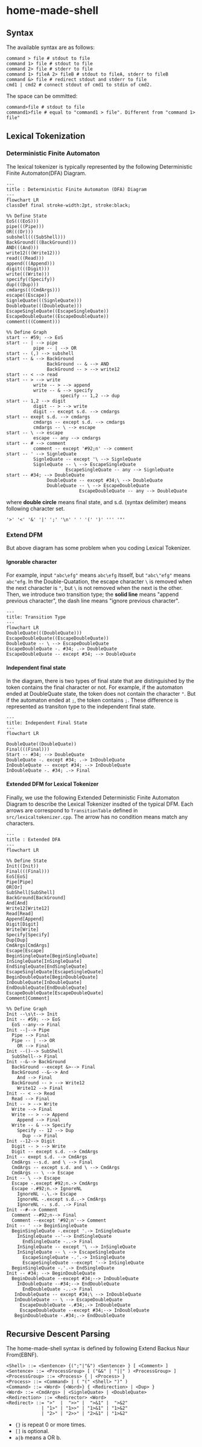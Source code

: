 # home-made-shell

## Syntax

The available syntax are as follows:

```
command > file # stdout to file
command 1> file # stdout to file
command 2> file # stderr to file
command 1> fileA 2> fileB # stdout to fileA, stderr to fileB
command &> file # redirect stdout and stderr to file
cmd1 | cmd2 # connect stdout of cmd1 to stdin of cmd2.
```

The space can be ommitted:
```
command>file # stdout to file
command1>file # equal to "command1 > file". Different from "command 1> file"
```

## Lexical Tokenization

### Deterministic Finite Automaton

The lexical tokenizer is typically represented by the following Deterministic Finite Automaton(DFA) Diagram.

```mermaid
---
title : Deterministic Finite Automaton (DFA) Diagram
---
flowchart LR
classDef final stroke-width:2pt, stroke:black;

%% Define State
EoS(((EoS)))
pipe(((Pipe)))
OR(((Or)))
subshell(((SubShell)))
BackGround(((BackGround)))
AND(((And)))
write12(((Write12)))
read(((Read)))
append(((Append)))
digit(((Digit)))
write(((Write)))
specify((Specify))
dup(((Dup)))
cmdargs(((CmdArgs)))
escape((Escape))
SignleQuate(((SignleQuate)))
DoubleQuate(((DoubleQuate)))
EscapeSingleQuate((EscapeSingleQuate))
EscapeDoubleQuate((EscapeDoubleQuate))
comment(((Comment)))

%% Define Graph
start -- #59; --> EoS
start -- | --> pipe
          pipe -- | --> OR
start -- (,) --> subshell
start -- & --> BackGround
               BackGround -- & --> AND
               BackGround -- > --> write12
start -- < --> read
start -- > --> write
          write -- > --> append
          write -- & --> specify
                    specify -- 1,2 --> dup
start -- 1,2 --> digit
          digit -- > --> write
          digit -- except s.d. --> cmdargs
start -- exept s.d. --> cmdargs
          cmdargs -- except s.d. --> cmdargs
          cmdargs -- \ --> escape
start -- \ --> escape
          escape -- any --> cmdargs
start -- # --> comment
          comment -- except '#92;n' --> comment
start -- ' --> SignleQuate
          SignleQuate -- except '\ --> SignleQuate
          SignleQuate -- \ --> EscapeSingleQuate
                      EscapeSingleQuate -- any --> SignleQuate
start -- #34; --> DoubleQuate
               DoubleQuate -- except #34;\ --> DoubleQuate
               DoubleQuate -- \ --> EscapeDoubleQuate
                           EscapeDoubleQuate -- any --> DoubleQuate

```

where **double circle** means final state, and s.d. (syntax delimiter) means following character set.

```
'>' '<' '&' '|' ';' '\n' ' ' '(' ')' ''' '"'
```

### Extend DFM

But above diagram has some problem when you coding Lexical Tokenizer.

#### Ignorable character

For example, input `"abc\efg"` means `abc\efg` itsself, but `"abc\"efg"` means `abc"efg`. In the Double-Quatation, the escape character `\` is removed when the next character is `"`, but `\` is not removed when the next is the other.
Then, we introduce two transition type; the **solid line** means "append previous character", the dash line means "ignore previous character".

```mermaid
---
title: Transition Type
---
flowchart LR
DoubleQuate(((DoubleQuate)))
EscapeDoubleQuate((EscapeDoubleQuate))
DoubleQuate -- \ --> EscapeDoubleQuate
EscapeDoubleQuate -. #34; .-> DoubleQuate
EscapeDoubleQuate -- except #34; --> DoubleQuate

```

#### Independent final state

In the diagram, there is two types of final state that are distinguished by the token contains the final character or not.
For example, if the automaton ended at DoubleQuate state, the token does not contain the character `"`. But if the automaton ended at `;`, the token contains `;`.
These difference is represented as transiton type to the independent final state.

```mermaid
---
title: Independent Final State
---
flowchart LR

DoubleQuate((DoubleQuate))
Final(((Final)))
Start -- #34; --> DoubleQuate
DoubleQuate -. except #34; .-> InDoubleQuate
InDoubleQuate -- except #34; --> InDoubleQuate
InDoubleQuate -. #34; .-> Final

```

#### Extended DFM for Lexical Tokenizer

Finally, we use the following Extended Deterministic Finite Automaton Diagram to describe the Lexical Tokenizer insdted of the typical DFM.
Each arrows are correspond to `TransitionTable` defined in `src/lexicaltokenizer.cpp`. The arrow has no condition means match any characters.

```mermaid
---
title : Extended DFA
---
flowchart LR

%% Define State
Init((Init))
Final(((Final)))
EoS[EoS]
Pipe[Pipe]
OR[Or]
SubShell[SubShell]
BackGround[BackGround]
And[And]
Write12[Write12]
Read[Read]
Append[Append]
Digit[Digit]
Write[Write]
Specify[Specify]
Dup[Dup]
CmdArgs[CmdArgs]
Escape[Escape]
BeginSingleQuate[BeginSingleQuate]
InSingleQuate[InSingleQuate]
EndSingleQuate[EndSingleQuate]
EscapeSingleQuate[EscapeSingleQuate]
BeginDoubleQuate[BeginDoubleQuate]
InDoubleQuate[InDoubleQuate]
EndDoubleQuate[EndDoubleQuate]
EscapeDoubleQuate[EscapeDoubleQuate]
Comment[Comment]

%% Define Graph
Init --\s\t--> Init
Init -- #59; --> EoS
  EoS --any--> Final
Init --|--> Pipe
  Pipe --> Final
  Pipe -- | --> OR
    OR --> Final
Init --()--> SubShell
  SubShell--> Final
Init --&--> BackGround
  BackGround --except &>--> Final
  BackGround --&--> And
    And --> Final
  BackGround -- > --> Write12
    Write12 --> Final
Init -- < --> Read
  Read --> Final
Init -- > --> Write
  Write --> Final
  Write -- > --> Append
    Append --> Final
  Write -- & --> Specify
    Specify -- 12 --> Dup
      Dup --> Final
Init --12--> Digit
  Digit -- > --> Write
  Digit -- except s.d. --> CmdArgs
Init -- exept s.d. --> CmdArgs
  CmdArgs --s.d. and \ --> Final
  CmdArgs -- except s.d. and \ --> CmdArgs
  CmdArgs -- \ --> Escape
Init -- \ --> Escape
  Escape -.except #92;n.-> CmdArgs
  Escape -.#92;n.-> IgnoreNL
    IgnoreNL -.\.-> Escape
    IgnoreNL -.except s.d..-> CmdArgs
	IgnoreNL -. s.d. .-> Final
Init --#--> Comment
  Comment --#92;n--> Final
  Comment --except '#92;n'--> Comment
Init -- ' --> BeginSingleQuate
  BeginSingleQuate -.except '.-> InSingleQuate
    InSingleQuate --'--> EndSingleQuate
      EndSingleQuate -..-> Final
    InSingleQuate -- except '\ --> InSingleQuate
    InSingleQuate -- \ --> EscapeSingleQuate
      EscapeSingleQuate -.'.-> InSingleQuate
      EscapeSingleQuate --except '--> InSingleQuate
  BeginSingleQuate -.'.-> EndSingleQuate
Init -- #34; --> BeginDoubleQuate
  BeginDoubleQuate --except #34;--> InDoubleQuate
    InDoubleQuate --#34;--> EndDoubleQuate
      EndDoubleQuate -..-> Final
   InDoubleQuate -- except #34;\ --> InDoubleQuate
   InDoubleQuate -- \ --> EscapeDoubleQuate
     EscapeDoubleQuate -.#34;.-> InDoubleQuate
     EscapeDoubleQuate --except #34;--> InDoubleQuate
   BeginDoubleQuate -.#34;.-> EndDoubleQuate
```

## Recursive Descent Parsing

The home-made-shell syntax is defined by following Extend Backus Naur From(EBNF).

```EBNF
<Shell> ::= <Sentence> {(";"|"&") <Sentence> } [ <Comment> ]
<Sentence> ::= <ProcessGroup> [ ("&&" | "||" ) <ProcessGroup> ]
<ProcessGroup> ::= <Process> { | <Process> }
<Process> ::= <Command> | ( "(" <Shell> ")" )
<Command> ::= <Word> {<Word>} { <Redirection> | <Dup> }
<Word> ::= <CmdArgs> | <SignleQuate> | <DoubleQuate>
<Redirection> ::= <Redirector> <Word>
<Redirect> ::= ">"  |  ">>" |  ">&1" |  ">&2"
             | "1>" | "1>>" | "1>&1" | "1>&2"
             | "2>" | "2>>" | "2>&1" | "1>&2"
```

* `{}` is repeat 0 or more times.
* `[]` is optional.
* `a|b` means a OR b.

